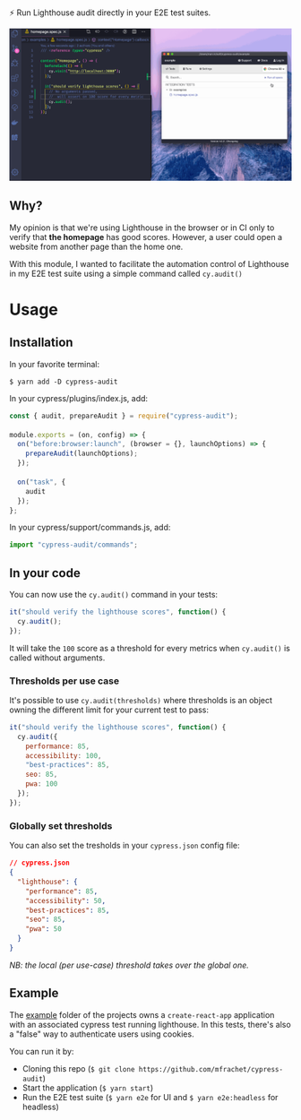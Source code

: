 :zap: Run Lighthouse audit directly in your E2E test suites.

![cypress audit](./example/cypress-audit.gif)

## Why?

My opinion is that we're using Lighthouse in the browser or in CI only to verify that **the homepage** has good scores. However, a user could open a website from another page than the home one.

With this module, I wanted to facilitate the automation control of Lighthouse in my E2E test suite using a simple command called `cy.audit()`

# Usage

## Installation

In your favorite terminal:

```
$ yarn add -D cypress-audit
```

In your cypress/plugins/index.js, add:

```javascript
const { audit, prepareAudit } = require("cypress-audit");

module.exports = (on, config) => {
  on("before:browser:launch", (browser = {}, launchOptions) => {
    prepareAudit(launchOptions);
  });

  on("task", {
    audit
  });
};
```

In your cypress/support/commands.js, add:

```javascript
import "cypress-audit/commands";
```

## In your code

You can now use the `cy.audit()` command in your tests:

```javascript
it("should verify the lighthouse scores", function() {
  cy.audit();
});
```

It will take the `100` score as a threshold for every metrics when `cy.audit()` is called without arguments.

### Thresholds per use case

It's possible to use `cy.audit(thresholds)` where thresholds is an object owning the different limit for your current test to pass:

```javascript
it("should verify the lighthouse scores", function() {
  cy.audit({
    performance: 85,
    accessibility: 100,
    "best-practices": 85,
    seo: 85,
    pwa: 100
  });
});
```

### Globally set thresholds

You can also set the tresholds in your `cypress.json` config file:

```json
// cypress.json
{
  "lighthouse": {
    "performance": 85,
    "accessibility": 50,
    "best-practices": 85,
    "seo": 85,
    "pwa": 50
  }
}
```

_NB: the local (per use-case) threshold takes over the global one._

## Example

The [example](./example) folder of the projects owns a `create-react-app` application with an associated cypress test running lighthouse.
In this tests, there's also a "false" way to authenticate users using cookies.

You can run it by:

- Cloning this repo (`$ git clone https://github.com/mfrachet/cypress-audit`)
- Start the application (`$ yarn start`)
- Run the E2E test suite (`$ yarn e2e` for UI and `$ yarn e2e:headless` for headless)
